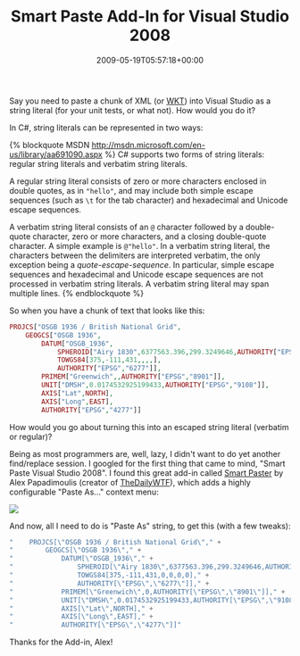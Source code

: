 ﻿---
title: Smart Paste Add-In for Visual Studio 2008
date: 2009-05-19T05:57:18+00:00
---
Say you need to paste a chunk of XML (or [WKT](http://en.wikipedia.org/wiki/Well-known_text)) into Visual Studio as a string literal (for your unit tests, or what not). How would you do it?

In C#, string literals can be represented in two ways</a>:

{% blockquote MSDN http://msdn.microsoft.com/en-us/library/aa691090.aspx %}
C# supports two forms of string literals: regular string literals and verbatim string literals.

A regular string literal consists of zero or more characters enclosed in double quotes, as in `"hello"`, and may include both simple escape sequences (such as `\t` for the tab character) and hexadecimal and Unicode escape sequences.
 
A verbatim string literal consists of an `@` character followed by a double-quote character, zero or more characters, and a closing double-quote character. A simple example is `@"hello"`. In a verbatim string literal, the characters between the delimiters are interpreted verbatim, the only exception being a _quote-escape-sequence_. In particular, simple escape sequences and hexadecimal and Unicode escape sequences are not processed in verbatim string literals. A verbatim string literal may span multiple lines.
{% endblockquote %}

So when you have a chunk of text that looks like this: 

```php
PROJCS["OSGB 1936 / British National Grid",
    GEOGCS["OSGB 1936",
        DATUM["OSGB_1936",
            SPHEROID["Airy 1830",6377563.396,299.3249646,AUTHORITY["EPSG","7001"]],
            TOWGS84[375,-111,431,,,,],
            AUTHORITY["EPSG","6277"]],
        PRIMEM["Greenwich",,AUTHORITY["EPSG","8901"]],
        UNIT["DMSH",0.0174532925199433,AUTHORITY["EPSG","9108"]],
        AXIS["Lat",NORTH],
        AXIS["Long",EAST],
        AUTHORITY["EPSG","4277"]]
```

How would you go about turning this into an escaped string literal (verbatim or regular)?

Being as most programmers are, well, lazy, I didn't want to do yet another find/replace session. I googled for the first thing that came to mind, "Smart Paste Visual Studio 2008". I found this great add-in called [Smart Paster](http://weblogs.asp.net/alex_papadimoulis/archive/2004/05/25/141400.aspx) by Alex Papadimoulis (creator of [TheDailyWTF](http://thedailywtf.com)), which adds a highly configurable "Paste As..." context menu:

![](http://i1.wp.com/hmemcpy.com/wp-content/uploads/2010/09/image16.png)

And now, all I need to do is "Paste As" string, to get this (with a few tweaks):

```csharp
"    PROJCS[\"OSGB 1936 / British National Grid\"," +
"        GEOGCS[\"OSGB 1936\"," +
"            DATUM[\"OSGB_1936\"," +
"                SPHEROID[\"Airy 1830\",6377563.396,299.3249646,AUTHORITY[\"EPSG\",\"7001\"]]," +
"                TOWGS84[375,-111,431,0,0,0,0]," +
"                AUTHORITY[\"EPSG\",\"6277\"]]," +
"            PRIMEM[\"Greenwich\",0,AUTHORITY[\"EPSG\",\"8901\"]]," +
"            UNIT[\"DMSH\",0.0174532925199433,AUTHORITY[\"EPSG\",\"9108\"]]," +
"            AXIS[\"Lat\",NORTH]," +
"            AXIS[\"Long\",EAST]," +
"            AUTHORITY[\"EPSG\",\"4277\"]]"
```

Thanks for the Add-in, Alex!